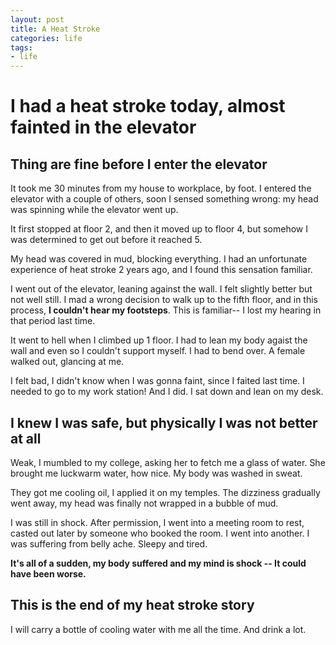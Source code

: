 ```yaml
---
layout: post
title: A Heat Stroke
categories: life
tags:
- life
---
```


# I had a heat stroke today, almost fainted in the elevator

## Thing are fine before I enter the elevator
It took me 30 minutes from my house to workplace, by foot. I entered the elevator with a couple of others, soon I sensed something wrong: my head was spinning while the elevator went up.

It first stopped at floor 2, and then it moved up to floor 4, but somehow I was determined to get out before it reached 5.

My head was covered in mud, blocking everything. I had an unfortunate experience of heat stroke 2 years ago, and I found this sensation familiar.

I went out of the elevator, leaning against the wall. I felt slightly better but not well still. I mad a wrong decision to walk up to the fifth floor, and in this process, **I couldn't hear my footsteps**. This is familiar-- I lost my hearing in that period last time.

It went to hell when I climbed up 1 floor. I had to lean my body agaist the wall and even so I couldn't support myself. I had to bend over. A female walked out, glancing at me.

I felt bad, I didn't know when I was gonna faint, since I faited last time. I needed to go to my work station! And I did. I sat down and lean on my desk.

## I knew I was safe, but physically I was not better at all
Weak, I mumbled to my college, asking her to fetch me a glass of water. She brought me luckwarm water, how nice. My body was washed in sweat.

They got me cooling oil, I applied it on my temples. The dizziness gradually went away, my head was finally not wrapped in a bubble of mud.

I was still in shock. After permission, I went into a meeting room to rest, casted out later by someone who booked the room. I went into another. I was suffering from belly ache. Sleepy and tired.

**It's all of a sudden, my body suffered and my mind is shock -- It could have been worse.**

## This is the end of my heat stroke story
I will carry a bottle of cooling water with me all the time. And drink a lot.


